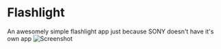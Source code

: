 Flashlight
==========

An awesomely simple flashlight app just because SONY doesn't have it's own app
![Screenshot](https://raw.github.com/surajsau/Flashlight/master/img/Screenshot_2014-01-26-12-38-31.png)
